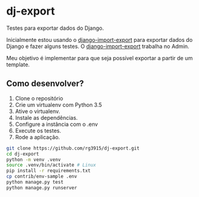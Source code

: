 # dj-export

Testes para exportar dados do Django.

Inicialmente estou usando o [django-import-export](https://github.com/django-import-export/django-import-export) para exportar dados do Django e fazer alguns testes. O [django-import-export](https://github.com/django-import-export/django-import-export) trabalha no Admin.

Meu objetivo é implementar para que seja possível exportar a partir de um template.

## Como desenvolver?

1. Clone o repositório
2. Crie um virtualenv com Python 3.5
3. Ative o virtualenv.
4. Instale as dependências.
5. Configure a instância com o .env
6. Execute os testes.
7. Rode a aplicação.

```bash
git clone https://github.com/rg3915/dj-export.git
cd dj-export
python -m venv .venv
source .venv/bin/activate # Linux
pip install -r requirements.txt
cp contrib/env-sample .env
python manage.py test
python manage.py runserver
```

